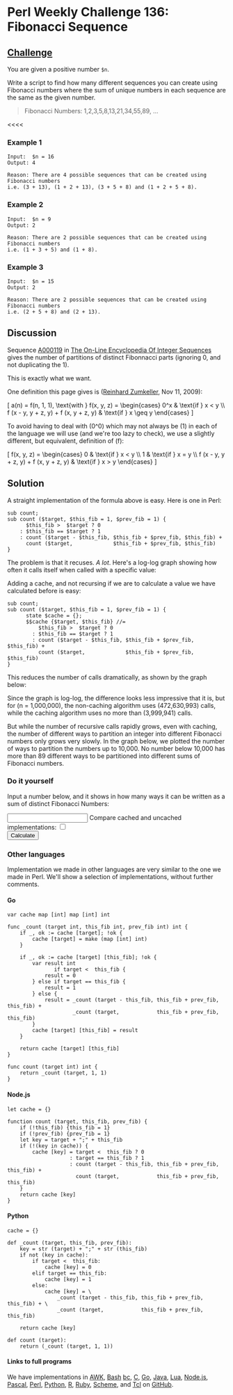 # Perl Weekly Challenge 136: Fibonacci Sequence

## [Challenge][task2]
>>>>
You are given a positive number `$n`.

Write a script to find how many different sequences you can create using Fibonacci numbers where the sum of unique numbers in each sequence are the same as the given number.

<blockquote>
Fibonacci Numbers: 1,2,3,5,8,13,21,34,55,89, &hellip;

</blockquote>
<<<<

### Example  1

~~~~
Input:  $n = 16
Output: 4

Reason: There are 4 possible sequences that can be created using Fibonacci numbers
i.e. (3 + 13), (1 + 2 + 13), (3 + 5 + 8) and (1 + 2 + 5 + 8).
~~~~

### Example  2

~~~~
Input:  $n = 9
Output: 2

Reason: There are 2 possible sequences that can be created using Fibonacci numbers
i.e. (1 + 3 + 5) and (1 + 8).
~~~~

### Example  3

~~~~
Input:  $n = 15
Output: 2

Reason: There are 2 possible sequences that can be created using Fibonacci numbers
i.e. (2 + 5 + 8) and (2 + 13).
~~~~


[task2]: https://theweeklychallenge.org/blog/perl-weekly-challenge-136/#TASK2

## Discussion

Sequence [A000119](#oeis) in [The On-Line Encyclopedia Of Integer
Sequences](https://oeis.org) gives the number of partitions of
distinct Fibonnacci parts (ignoring 0, and not duplicating the 1).

This is exactly what we want.

One definition this page gives is
([Reinhard Zumkeller](#oeis:wiki/User:Reinhard_Zumkeller), Nov 11, 2009):


\[
   a(n) = f(n, 1, 1), \text{with } 
   f(x, y, z) = \begin{cases}
          0^x                                   & \text{if } x < y \\\\
          f (x - y, y + z, y) + f (x, y + z, y) & \text{if } x \geq y
          \end{cases}
\]

To avoid having to deal with \(0^0\) which may not always be \(1\)
in each of the language we will use (and we're too lazy to check), we
use a slightly different, but equivalent, definition of \(f\):

\[
   f(x, y, z) = \begin{cases}
          0                                     & \text{if } x < y \\\\
          1                                     & \text{if } x = y \\\\
          f (x - y, y + z, y) + f (x, y + z, y) & \text{if } x > y
          \end{cases}
\]


## Solution

A straight implementation of the formula above is easy. 
Here is one in Perl:

~~~~
sub count;
sub count ($target, $this_fib = 1, $prev_fib = 1) {
      $this_fib >  $target ? 0
    : $this_fib == $target ? 1
    : count ($target - $this_fib, $this_fib + $prev_fib, $this_fib) +
      count ($target,             $this_fib + $prev_fib, $this_fib)
}
~~~~

The problem is that it recuses. *A lot*. Here's a log-log graph showing
how often it calls itself when called with a specific value:

<div>
<canvas id = "nocache">
</div>

Adding a cache, and not recursing if we are to calculate a value
we have calculated before is easy:

~~~~
sub count;
sub count ($target, $this_fib = 1, $prev_fib = 1) {
      state $cache = {};
      $$cache {$target, $this_fib} //=
          $this_fib >  $target ? 0
        : $this_fib == $target ? 1
        : count ($target - $this_fib, $this_fib + $prev_fib, $this_fib) +
          count ($target,             $this_fib + $prev_fib, $this_fib)
}
~~~~

This reduces the number of calls dramatically, as shown by the graph
below:

<div><canvas id = "cache"></div>

Since the graph is log-log, the difference looks less impressive that
it is, but for \(n = 1,000,000\), the non-caching algorithm uses
\(472,630,993\) calls, while the caching algorithm uses no more than
\(3,999,941\) calls.

But while the number of recursive calls rapidly grows, even with
caching, the number of different ways to partition an integer
into different Fibonacci numbers only grows very slowly. In the
graph below, we plotted the number of ways to partition the numbers
up to 10,000. No number below 10,000 has more than 89 different ways
to be partitioned into different sums of Fibonacci numbers.

<div><canvas id = "points"></div>

### Do it yourself

Input a number below, and it shows in how many ways it can be
written as a sum of distinct Fibonacci Numbers:<br>
<div>
<input type = "number" id = "input">
Compare cached and uncached implementations:
<input type = "checkbox" id = "no_cache"><br>
<button id = "button" onclick = "handle_count()"
        stype = "width: 100%">Calculate</button>
</div>
<span id = "output"></span>

### Other languages

Implementation we made in other languages are very similar to the one
we made in Perl. We'll show a selection of implementations, without
further comments.

#### Go

~~~~
var cache map [int] map [int] int

func _count (target int, this_fib int, prev_fib int) int {
    if _, ok := cache [target]; !ok {
        cache [target] = make (map [int] int)
    }

    if _, ok := cache [target] [this_fib]; !ok {
        var result int
               if target <  this_fib {
            result = 0
        } else if target == this_fib {
            result = 1
        } else {
            result = _count (target - this_fib, this_fib + prev_fib, this_fib) +
                     _count (target,            this_fib + prev_fib, this_fib)
        }
        cache [target] [this_fib] = result
    }

    return cache [target] [this_fib]
}

func count (target int) int {
    return _count (target, 1, 1)
}
~~~~

#### Node.js

~~~~
let cache = {}

function count (target, this_fib, prev_fib) {
    if (!this_fib) {this_fib = 1}
    if (!prev_fib) {prev_fib = 1}
    let key = target + ";" + this_fib
    if (!(key in cache)) {
        cache [key] = target <  this_fib ? 0
                    : target == this_fib ? 1
                    : count (target - this_fib, this_fib + prev_fib, this_fib) +
                      count (target,            this_fib + prev_fib, this_fib)
    }
    return cache [key]
}
~~~~

#### Python

~~~~
cache = {}

def _count (target, this_fib, prev_fib):
    key = str (target) + ";" + str (this_fib)
    if not (key in cache):
        if target <  this_fib:
            cache [key] = 0
        elif target == this_fib:
            cache [key] = 1
        else:
            cache [key] = \
                _count (target - this_fib, this_fib + prev_fib, this_fib) + \
                _count (target,            this_fib + prev_fib, this_fib)

    return cache [key]

def count (target):
    return (_count (target, 1, 1))
~~~~

#### Links to full programs

We have implementations in
[AWK](#github),
[Bash](#github)
[bc](#github),
[C](#github),
[Go](#github),
[Java](#github),
[Lua](#github),
[Node.js](#github),
[Pascal](#github),
[Perl](#github),
[Python](#github),
[R](#github),
[Ruby](#github),
[Scheme](#github), and
[Tcl](#github)
on [GitHub](https://www.github.com).

